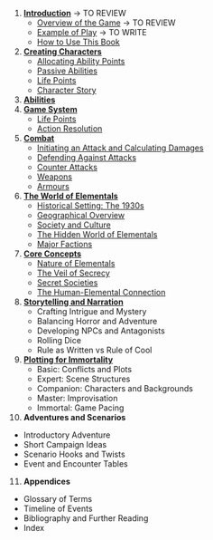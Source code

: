 1. **[Introduction](Chapters/01/Introduction.md)** -> TO REVIEW
   - [Overview of the Game](Chapters/01/Overview.md) -> TO REVIEW
   - [Example of Play](Chapters/01/Example.md) -> TO WRITE
   - [How to Use This Book](Chapters/01/How.md)
2. [**Creating Characters**](Chapters/02/Characters.md)
   - [Allocating Ability Points](Chapters/02/Allocating.md)
   - [Passive Abilities](Chapters/02/Passive.md)
   - [Life Points](Chapters/02/Life.md)
   - [Character Story](Chapters/02/Story.md)
3. [**Abilities**](Chapters/03/Abilities.md)
4. [**Game System**](Chapters/04/Game.md)
   - [Life Points](Chapters/04/Life.md)
   - [Action Resolution](Chapters/04/ActionResolution.md)
5. [**Combat**](Chapters/05/Combat.md)
   - [Initiating an Attack and Calculating Damages](Chapters/05/Attack.md)
   - [Defending Against Attacks](Chapters/05/Defend.md)
   - [Counter Attacks](Chapters/05/CounterAttacks.md)
   - [Weapons](Chapters/05/Weapons.md)
   - [Armours](Chapters/05/Armours.md)
6. [**The World of Elementals**](Chapters/06/World.md)
   - [Historical Setting: The 1930s](Chapters/06/History.md)
   - [Geographical Overview](Chapters/06/Geography.md)
   - [Society and Culture](Chapters/06/Society.md)
   - [The Hidden World of Elementals](Chapters/06/HiddenWorld.md)
   - [Major Factions](Chapters/06/Factions.md)
7. [**Core Concepts**](Chapters/07/CoreConcepts.md)
   - [Nature of Elementals](Chapters/07/NatureOfElementals.md)
   - [The Veil of Secrecy](Chapters/07/VeilOfSecrecy.md)
   - [Secret Societies](Chapters/07/SecretSocieties.md)
   - [The Human-Elemental Connection](Chapters/07/HumanElementalConnection.md)
8. [**Storytelling and Narration**](Chapter/08/StorytellingNarration.md)
   - Crafting Intrigue and Mystery
   - Balancing Horror and Adventure
   - Developing NPCs and Antagonists
   - Rolling Dice
   - Rule as Written vs Rule of Cool
9. [**Plotting for Immortality**](Chapter/09/PlottingImmortality.md)
   - Basic: Conflicts and Plots
   - Expert: Scene Structures
   - Companion: Characters and Backgrounds
   - Master: Improvisation
   - Immortal: Game Pacing
10. **Adventures and Scenarios**
   - Introductory Adventure
   - Short Campaign Ideas
   - Scenario Hooks and Twists
   - Event and Encounter Tables
11. **Appendices**
   - Glossary of Terms
   - Timeline of Events
   - Bibliography and Further Reading
   - Index